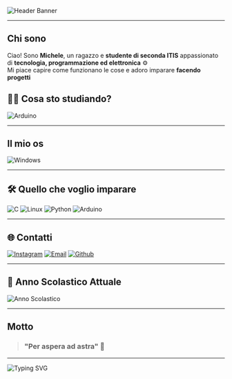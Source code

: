 ![Header Banner](https://readme-typing-svg.herokuapp.com?font=Fira+Code&size=35&pause=1000&color=1abc9c&width=800&lines=Ciao,+sono+Michy)

---

## Chi sono 

Ciao! Sono **Michele**, un ragazzo e **studente di seconda ITIS** appassionato di **tecnologia, programmazione ed elettronica** ⚙️  
Mi piace capire come funzionano le cose e adoro imparare **facendo progetti**


## 👨‍🏫 Cosa sto studiando?
![Arduino](https://ziadoua.github.io/m3-Markdown-Badges/badges/Arduino/arduino1.svg)

---
## Il mio os
![Windows](https://ziadoua.github.io/m3-Markdown-Badges/badges/Windows/windows1.svg)

---

## 🛠️ Quello che voglio imparare 
![C](https://ziadoua.github.io/m3-Markdown-Badges/badges/C/c2.svg)
![Linux](https://ziadoua.github.io/m3-Markdown-Badges/badges/Linux/linux2.svg)
![Python](https://ziadoua.github.io/m3-Markdown-Badges/badges/Python/python2.svg)
![Arduino](https://ziadoua.github.io/m3-Markdown-Badges/badges/Arduino/arduino2.svg)

---

## 🌐 Contatti

[![Instagram](https://ziadoua.github.io/m3-Markdown-Badges/badges/Instagram/instagram3.svg)](https://www.instagram.com/mi_chyii/)
[![Email](https://ziadoua.github.io/m3-Markdown-Badges/badges/Gmail/gmail3.svg)](mailto:mlmichyiyiy@gmail.com)
[![Github](https://ziadoua.github.io/m3-Markdown-Badges/badges/Github/github3.svg)](https://github.com/zayromi)

---

## 🏫 Anno Scolastico Attuale

![Anno Scolastico](https://img.shields.io/badge/Anno%20Scolastico-2025%2F2026-1abc9c?style=flat-square)


---

## Motto
> ###  "Per aspera ad astra" 💫


---

![Typing SVG](https://readme-typing-svg.herokuapp.com?font=Fira+Code&size=25&pause=500&color=00ffff&width=800&lines=Benvenuto+Sul+Mio+Profilo&center=true)
